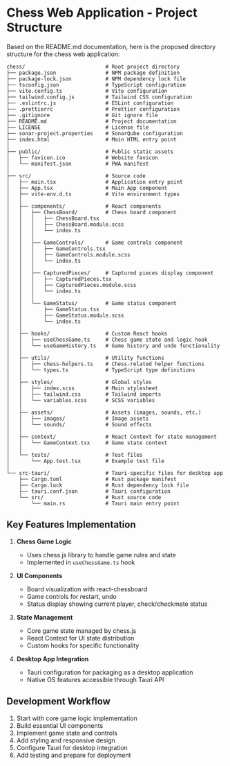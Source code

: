 # Chess Web Application - Project Structure

Based on the README.md documentation, here is the proposed directory structure for the chess web application:

```
chess/                          # Root project directory
├── package.json                # NPM package definition
├── package-lock.json           # NPM dependency lock file
├── tsconfig.json               # TypeScript configuration
├── vite.config.ts              # Vite configuration
├── tailwind.config.js          # Tailwind CSS configuration
├── .eslintrc.js                # ESLint configuration
├── .prettierrc                 # Prettier configuration
├── .gitignore                  # Git ignore file
├── README.md                   # Project documentation
├── LICENSE                     # License file
├── sonar-project.properties    # SonarQube configuration
├── index.html                  # Main HTML entry point
│
├── public/                     # Public static assets
│   ├── favicon.ico             # Website favicon
│   └── manifest.json           # PWA manifest
│
├── src/                        # Source code
│   ├── main.tsx                # Application entry point
│   ├── App.tsx                 # Main App component
│   ├── vite-env.d.ts           # Vite environment types
│   │
│   ├── components/             # React components
│   │   ├── ChessBoard/         # Chess board component
│   │   │   ├── ChessBoard.tsx
│   │   │   ├── ChessBoard.module.scss
│   │   │   └── index.ts
│   │   │
│   │   ├── GameControls/       # Game controls component
│   │   │   ├── GameControls.tsx
│   │   │   ├── GameControls.module.scss
│   │   │   └── index.ts
│   │   │
│   │   ├── CapturedPieces/     # Captured pieces display component
│   │   │   ├── CapturedPieces.tsx
│   │   │   ├── CapturedPieces.module.scss
│   │   │   └── index.ts
│   │   │
│   │   └── GameStatus/         # Game status component
│   │       ├── GameStatus.tsx
│   │       ├── GameStatus.module.scss
│   │       └── index.ts
│   │
│   ├── hooks/                  # Custom React hooks
│   │   ├── useChessGame.ts     # Chess game state and logic hook
│   │   └── useGameHistory.ts   # Game history and undo functionality
│   │
│   ├── utils/                  # Utility functions
│   │   ├── chess-helpers.ts    # Chess-related helper functions
│   │   └── types.ts            # TypeScript type definitions
│   │
│   ├── styles/                 # Global styles
│   │   ├── index.scss          # Main stylesheet
│   │   ├── tailwind.css        # Tailwind imports
│   │   └── variables.scss      # SCSS variables
│   │
│   ├── assets/                 # Assets (images, sounds, etc.)
│   │   ├── images/             # Image assets
│   │   └── sounds/             # Sound effects
│   │
│   ├── context/                # React Context for state management
│   │   └── GameContext.tsx     # Game state context
│   │
│   └── tests/                  # Test files
│       └── App.test.tsx        # Example test file
│
└── src-tauri/                  # Tauri-specific files for desktop app
    ├── Cargo.toml              # Rust package manifest
    ├── Cargo.lock              # Rust dependency lock file
    ├── tauri.conf.json         # Tauri configuration
    └── src/                    # Rust source code
        └── main.rs             # Tauri main entry point
```

## Key Features Implementation

1. **Chess Game Logic**
   - Uses chess.js library to handle game rules and state
   - Implemented in `useChessGame.ts` hook

2. **UI Components**
   - Board visualization with react-chessboard
   - Game controls for restart, undo
   - Status display showing current player, check/checkmate status

3. **State Management**
   - Core game state managed by chess.js
   - React Context for UI state distribution
   - Custom hooks for specific functionality

4. **Desktop App Integration**
   - Tauri configuration for packaging as a desktop application
   - Native OS features accessible through Tauri API

## Development Workflow

1. Start with core game logic implementation
2. Build essential UI components
3. Implement game state and controls
4. Add styling and responsive design
5. Configure Tauri for desktop integration
6. Add testing and prepare for deployment
